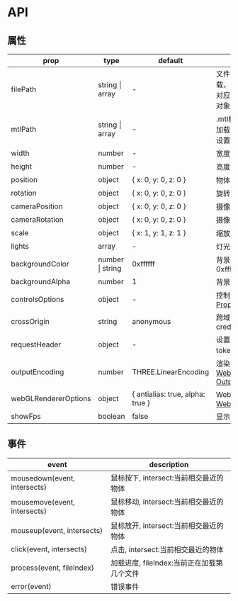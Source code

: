 # API

## 属性

| prop                 | type             | default                          | description                                                                                                               |
| -------------------- | ---------------- | -------------------------------- | ------------------------------------------------------------------------------------------------------------------------- |
| filePath             | string \| array  | -                                | 文件路径，支持多个文件一起加载，注意：如果有每一个文件都对应一个材质，则也需要将材质对象**mtlPath**设置为对应的数组                                                           |
| mtlPath              | string \| array  | -                                | .mtl材质路径，支持多个材质一起加载，设置此参数为数组，必须设置**filePath**为数组                                                                          |
| width                | number           | -                                | 宽度                                                                                                                        |
| height               | number           | -                                | 高度                                                                                                                        |
| position             | object           | { x: 0, y: 0, z: 0 }             | 物体位置                                                                                                                      |
| rotation             | object           | { x: 0, y: 0, z: 0 }             | 旋转                                                                                                                        |
| cameraPosition       | object           | { x: 0, y: 0, z: 0 }             | 摄像机位置                                                                                                                     |
| cameraRotation       | object           | { x: 0, y: 0, z: 0 }             | 摄像机旋转                                                                                                                     |
| scale                | object           | { x: 1, y: 1, z: 1 }             | 缩放                                                                                                                        |
| lights               | array            | -                                | 灯光                                                                                                                        |
| backgroundColor      | number \| string | 0xffffff                         | 背景颜色0xffffff/#f00/rgb(255,255,255)                                                                                        |
| backgroundAlpha      | number           | 1                                | 背景透明度(范围0-1)                                                                                                              |
| controlsOptions      | object           | -                                | 控制参数[OrbitControls Properties](https://threejs.org/docs/#examples/en/controls/OrbitControls)                              |
| crossOrigin          | string           | anonymous                        | 跨域配置anonymous/use-credentials                                                                                             |
| requestHeader        | object           | -                                | 设置请求{ 'Authorization: Bearer token' }头                                                                                    |
| outputEncoding       | number           | THREE.LinearEncoding             | 渲染器的输出编码[WebGLRenderer OutputEncoding](https://threejs.org/docs/index.html#api/en/renderers/WebGLRenderer.outputEncoding) |
| webGLRendererOptions | object           | { antialias: true, alpha: true } | WebGLRenderer可选参数[WebGLRenderer Parameters](https://threejs.org/docs/index.html#api/zh/renderers/WebGLRenderer)           |
| showFps              | boolean          | false                            | 显示FPS等信息                                                                                                                  |

## 事件

| event                        | description                 |
| ---------------------------- | --------------------------- |
| mousedown(event, intersects) | 鼠标按下, intersect:当前相交最近的物体   |
| mousemove(event, intersects) | 鼠标移动, intersect:当前相交最近的物体   |
| mouseup(event, intersects)   | 鼠标放开, intersect:当前相交最近的物体   |
| click(event, intersects)     | 点击, intersect:当前相交最近的物体     |
| process(event, fileIndex)    | 加载进度, fileIndex:当前正在加载第几个文件 |
| error(event)                 | 错误事件                        |
